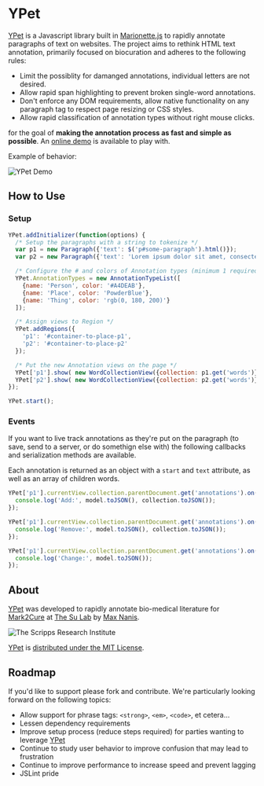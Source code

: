 # YPet

[YPet](https://github.com/SuLab/YPet) is a Javascript library built in [Marionette.js](http://marionettejs.com/) to rapidly annotate paragraphs of text on websites. The project aims to rethink HTML text annotation, primarily focused on biocuration and adheres to the following rules:

* Limit the possiblity for damanged annotations, individual letters are not desired.
* Allow rapid span highlighting to prevent broken single-word annotations.
* Don't enforce any DOM requirements, allow native functionality on any paragraph tag to respect page resizing or CSS styles.
* Allow rapid classification of annotation types without right mouse clicks.

for the goal of <strong>making the annotation process as fast and simple as possible</strong>. An [online demo](http://sulab.org/demos/YPet/) is available to play with.

Example of behavior:

![YPet Demo](http://www.puff.me.uk/scripps/ypet-demo-gil-scott-heron.gif "YPet Demo")



## How to Use

### Setup

```javascript
YPet.addInitializer(function(options) {
  /* Setup the paragraphs with a string to tokenize */
  var p1 = new Paragraph({'text': $('p#some-paragraph').html()});
  var p2 = new Paragraph({'text': 'Lorem ipsum dolor sit amet, consectetur adipiscing elit. Nam tincidunt tempus lorem, quis sollicitudin lectus pretium nec. Ut non enim.'});

  /* Configure the # and colors of Annotation types (minimum 1 required) */
  YPet.AnnotationTypes = new AnnotationTypeList([
    {name: 'Person', color: '#A4DEAB'},
    {name: 'Place', color: 'PowderBlue'},
    {name: 'Thing', color: 'rgb(0, 180, 200)'}
  ]);

  /* Assign views to Region */
  YPet.addRegions({
    'p1': '#container-to-place-p1',
    'p2': '#container-to-place-p2'
  });

  /* Put the new Annotation views on the page */
  YPet['p1'].show( new WordCollectionView({collection: p1.get('words')}) );
  YPet['p2'].show( new WordCollectionView({collection: p2.get('words')}) );
});

YPet.start();

```

### Events

If you want to live track annotations as they're put on the paragraph (to save, send to a server, or do somethign else with) the following callbacks and serialization methods are available.

Each annotation is returned as an object with a `start` and `text` attribute, as well as an array of children words.


```javascript
YPet['p1'].currentView.collection.parentDocument.get('annotations').on('add', function(model, collection) {
  console.log('Add:', model.toJSON(), collection.toJSON());
});

YPet['p1'].currentView.collection.parentDocument.get('annotations').on('remove', function(model, collection) {
  console.log('Remove:', model.toJSON(), collection.toJSON());
});

YPet['p1'].currentView.collection.parentDocument.get('annotations').on('change', function(model) {
  console.log('Change:', model.toJSON());
});
```

## About

[YPet](https://github.com/SuLab/YPet) was developed to rapidly annotate bio-medical literature for [Mark2Cure](http://mark2cure.org) at [The Su Lab](http://sulab.org/) by [Max Nanis](http://twitter.com/x0xMaximus).


![The Scripps Research Institute](http://www.scripps.edu/files/images/logo120.png "The Scripps Research Institute")


[YPet](https://github.com/SuLab/YPet) is [distributed under the MIT License](https://github.com/SuLab/YPet/blob/master/LICENSE).


## Roadmap

If you'd like to support please fork and contribute. We're particularly looking forward on the following topics:

* Allow support for phrase tags: `<strong>`, `<em>`, `<code>`, et cetera…
* Lessen dependency requirements
* Improve setup process (reduce steps required) for parties wanting to leverage [YPet](https://github.com/SuLab/YPet)
* Continue to study user behavior to improve confusion that may lead to frustration
* Continue to improve performance to increase speed and prevent lagging
* JSLint pride
